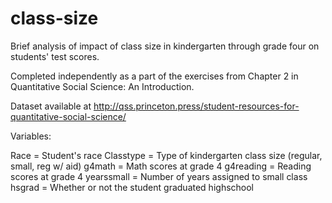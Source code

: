 # class-size
Brief analysis of impact of class size in kindergarten through grade four on students' test scores.

Completed independently as a part of the exercises from Chapter 2 in Quantitative Social Science: An Introduction.

Dataset available at http://qss.princeton.press/student-resources-for-quantitative-social-science/

Variables:

Race = Student's race
Classtype = Type of kindergarten class size (regular, small, reg w/ aid)
g4math = Math scores at grade 4
g4reading = Reading scores at grade 4
yearssmall = Number of years assigned to small class
hsgrad = Whether or not the student graduated highschool
